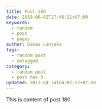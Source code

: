 ```yaml
---
title: Post 180
date: 2019-06-02T17:48:21+07:00
keywords:
  - random
  - post
  - pages
author: Dimas Lanjaka
tags:
  - random post
  - untagged
category:
  - random post
  - post has 0
updated: 2013-04-14T04:07:57+07:00
---
```

This is content of post 180